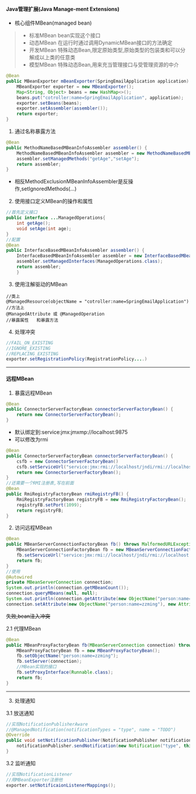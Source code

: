 #### Java管理扩展(Java Manage-ment Extensions)
* 核心组件MBean(managed bean)
>* 标准MBean bean实现这个接口
>* 动态MBean 在运行时通过调用DynamicMBean接口的方法确定
>* 开发MBean 特殊动态Bean,限定原始类型,原始类型的包装类和可以分解成以上类的任意类
>* 模型MBean 特殊动态Bean,用来充当管理接口与受管理资源的中介
```java
@Bean
public MBeanExporter mBeanExporter(SpringEmailApplication application) {
    MBeanExporter exporter = new MBeanExporter();
    Map<String, Object> beans = new HashMap<>();
    beans.put("cotroller:name=SpringEmailApplication", application);
    exporter.setBeans(beans);
    exporter.setAssembler(assembler());
    return exporter;
}
```
1. 通过名称暴露方法

```java
@Bean
public MethodNameBasedMBeanInfoAssembler assembler() {
    MethodNameBasedMBeanInfoAssembler assembler = new MethodNameBasedMBeanInfoAssembler();
    assembler.setManagedMethods("getAge","setAge");
    return assembler;
}
```
* 相反MethodExclusionMBeanInfoAssembler是反操作,setIgnoredMethods(...)
2. 使用接口定义MBean的操作和属性
```java
//首先定义接口
public interface ...ManagedOperations{
    int getAge();
    void setAge(int age);
}
//配置
@Bean
public InterfaceBasedMBeanInfoAssembler assembler() {
    InterfaceBasedMBeanInfoAssembler assembler = new InterfaceBasedMBeanInfoAssembler();
    assembler.setManagedInterfaces(ManagedOperations.class);
    return assembler;
    }
```
3. 使用注解驱动的MBean
```
//类上
@ManagedResource(objectName = "cotroller:name=SpringEmailApplication")
//方法上
@ManagedAttribute 或 @ManagedOperation
//暴露属性   和暴露方法
```
4. 处理冲突
```java
//FAIL_ON_EXISTING
//IGNORE_EXISTING
//REPLACING_EXISTING
exporter.setRegistrationPolicy(RegistrationPolicy....)
```
---
#### 远程MBean
1. 暴露远程MBean
```java
@Bean
public ConnectorServerFactoryBean connectorServerFactoryBean() {
    return new ConnectorServerFactoryBean();
}
```
* 默认绑定到:service:jmx:jmxmp://localhost:9875
* 可以修改为rmi
```java
@Bean
public ConnectorServerFactoryBean connectorServerFactoryBean() {
    csfb = new ConnectorServerFactoryBean()
    csfb.setServiceUrl("service:jmx:rmi://localhost/jndi/rmi://localhost:1099/person");
    return new ConnectorServerFactoryBean();
}
//还需要一个RMI注册表,写在前面
@Bean
public RmiRegistryFactoryBean rmiRegistryFB() {
    RmiRegistryFactoryBean registryFB = new RmiRegistryFactoryBean();
    registryFB.setPort(1099);
    return registryFB;
}
```
2. 访问远程MBean
```java
@Bean
public MBeanServerConnectionFactoryBean fb() throws MalformedURLException {
    MBeanServerConnectionFactoryBean fb = new MBeanServerConnectionFactoryBean();
    fb.setServiceUrl("service:jmx:rmi://localhost/jndi/rmi://localhost:1099/person");
    return fb;
}
//使用
@Autowired
private MBeanServerConnection connection;
System.out.println(connection.getMBeanCount());
connection.queryMBeans(null, null);
System.out.println(connection.getAttribute(new ObjectName("person:name=zzming"), "age"));
connection.setAttribute(new ObjectName("person:name=zzming"), new Attribute("age", 25));
```
~~失败,bean注入冲突~~

2.1 代理MBean
```java
@Bean
public MBeanProxyFactoryBean fb(MBeanServerConnection connection) throws MalformedObjectNameException {
    MBeanProxyFactoryBean fb = new MBeanProxyFactoryBean();
    fb.setObjectName("person:name=zzming");
    fb.setServer(connection);
    //MBean实现的接口
    fb.setProxyInterface(Runnable.class);
    return fb;
}
```
---
3. 处理通知

3.1 放送通知
```java
//实现NotificationPublisherAware
//@ManagedNotification(notificationTypes = "type", name = "TODO")
@Override
public void setNotificationPublisher(NotificationPublisher notificationPublisher) {
    notificationPublisher.sendNotification(new Notification("type", this, 0));
}
```
3.2 监听通知
```java
//实现NotificationListener
//用MBeanExporter注册他
exporter.setNotificaionListenerMappings();
```